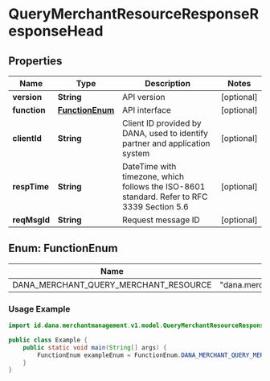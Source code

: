 

# QueryMerchantResourceResponseResponseHead


## Properties

| Name | Type | Description | Notes |
|------------ | ------------- | ------------- | -------------|
|**version** | **String** | API version |  [optional] |
|**function** | [**FunctionEnum**](#FunctionEnum) | API interface |  [optional] |
|**clientId** | **String** | Client ID provided by DANA, used to identify partner and application system |  [optional] |
|**respTime** | **String** | DateTime with timezone, which follows the ISO-8601 standard. Refer to RFC 3339 Section 5.6 |  [optional] |
|**reqMsgId** | **String** | Request message ID |  [optional] |


<a name="FunctionEnum"></a>
## Enum: FunctionEnum

| Name | Value | Description |
| ---- | ----- | ----------- |
| DANA_MERCHANT_QUERY_MERCHANT_RESOURCE | "dana.merchant.queryMerchantResource" |  |

### Usage Example
```java
import id.dana.merchantmanagement.v1.model.QueryMerchantResourceResponseResponseHead.FunctionEnum;

public class Example {
    public static void main(String[] args) {
        FunctionEnum exampleEnum = FunctionEnum.DANA_MERCHANT_QUERY_MERCHANT_RESOURCE;
    }
}
```



